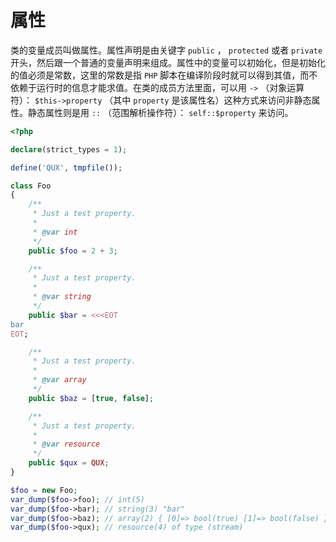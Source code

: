 # 属性

类的变量成员叫做属性。属性声明是由关键字 `public` ， `protected` 或者 `private` 开头，然后跟一个普通的变量声明来组成。属性中的变量可以初始化，但是初始化的值必须是常数，这里的常数是指 `PHP` 脚本在编译阶段时就可以得到其值，而不依赖于运行时的信息才能求值。在类的成员方法里面，可以用 `->` （对象运算符）： `$this->property` （其中 `property` 是该属性名）这种方式来访问非静态属性。静态属性则是用 `::` （范围解析操作符）： `self::$property` 来访问。

```php
<?php

declare(strict_types = 1);

define('QUX', tmpfile());

class Foo
{
    /**
     * Just a test property.
     *
     * @var int
     */
    public $foo = 2 + 3;

    /**
     * Just a test property.
     *
     * @var string
     */
    public $bar = <<<EOT
bar
EOT;

    /**
     * Just a test property.
     *
     * @var array
     */
    public $baz = [true, false];

    /**
     * Just a test property.
     *
     * @var resource
     */
    public $qux = QUX;
}

$foo = new Foo;
var_dump($foo->foo); // int(5)
var_dump($foo->bar); // string(3) "bar"
var_dump($foo->baz); // array(2) { [0]=> bool(true) [1]=> bool(false) }
var_dump($foo->qux); // resource(4) of type (stream)

```

